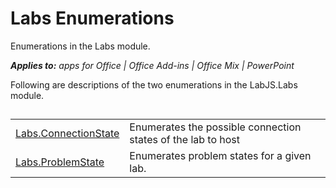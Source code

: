 
# Labs Enumerations
Enumerations in the Labs module.

 _**Applies to:** apps for Office | Office Add-ins | Office Mix | PowerPoint_

Following are descriptions of the two enumerations in the LabJS.Labs module.

## 


|||
|:-----|:-----|
|[Labs.ConnectionState](../../reference/office-mix/labs.connectionstate.md)|Enumerates the possible connection states of the lab to host|
|[Labs.ProblemState](../../reference/office-mix/labs.problemstate.md)|Enumerates problem states for a given lab.|
